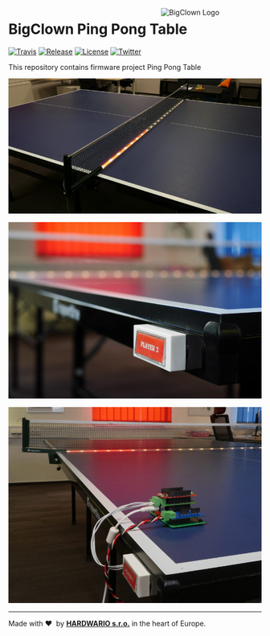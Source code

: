 <a href="https://www.bigclown.com/"><img src="https://bigclown.sirv.com/logo.png" width="200" alt="BigClown Logo" align="right"></a>

# BigClown Ping Pong Table

[![Travis](https://img.shields.io/travis/bigclownlabs/bcf-ping-pong-table/master.svg)](https://travis-ci.org/bigclownlabs/bcf-ping-pong-table)
[![Release](https://img.shields.io/github/release/bigclownlabs/bcf-ping-pong-table.svg)](https://github.com/bigclownlabs/bcf-ping-pong-table/releases)
[![License](https://img.shields.io/github/license/bigclownlabs/bcf-ping-pong-table.svg)](https://github.com/bigclownlabs/bcf-ping-pong-table/blob/master/LICENSE)
[![Twitter](https://img.shields.io/twitter/follow/BigClownLabs.svg?style=social&label=Follow)](https://twitter.com/BigClownLabs)

This repository contains firmware project Ping Pong Table

![](images/table.jpg)

![](images/table-button.jpg)

![](images/table-node.jpg)

---

Made with &#x2764;&nbsp; by [**HARDWARIO s.r.o.**](https://www.hardwario.com/) in the heart of Europe.
